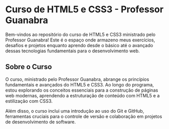 # Curso de HTML5 e CSS3 - Professor Guanabra

Bem-vindos ao repositório do curso de HTML5 e CSS3 ministrado pelo Professor Guanabra! Este é o espaço onde armazeno meus exercícios, desafios e projetos enquanto aprendo desde o básico até o avançado dessas tecnologias fundamentais para o desenvolvimento web.

## Sobre o Curso

O curso, ministrado pelo Professor Guanabra, abrange os princípios fundamentais e avançados do HTML5 e CSS3. Ao longo do programa, estou explorando os conceitos essenciais para a construção de páginas web modernas, aprendendo a estruturação de conteúdo com HTML5 e a estilização com CSS3.

Além disso, o curso inclui uma introdução ao uso do Git e GitHub, ferramentas cruciais para o controle de versão e colaboração em projetos de desenvolvimento de software.
